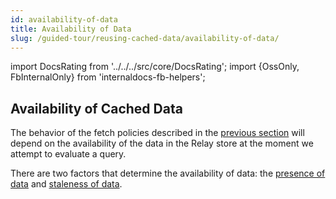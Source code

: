 ```yaml
---
id: availability-of-data
title: Availability of Data
slug: /guided-tour/reusing-cached-data/availability-of-data/
---
```


import DocsRating from '../../../src/core/DocsRating';
import {OssOnly, FbInternalOnly} from 'internaldocs-fb-helpers';


## Availability of Cached Data

The behavior of the fetch policies described in the [previous section](../fetch-policies/) will depend on the availability of the data in the Relay store at the moment we attempt to evaluate a query.

There are two factors that determine the availability of data: the [presence of data](../presence-of-data/) and [staleness of data](../staleness-of-data/).


<DocsRating />
